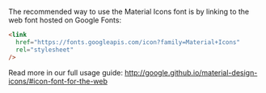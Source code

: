 The recommended way to use the Material Icons font is by linking to the web font hosted on Google Fonts:

```html
<link
  href="https://fonts.googleapis.com/icon?family=Material+Icons"
  rel="stylesheet"
/>
```

Read more in our full usage guide:
http://google.github.io/material-design-icons/#icon-font-for-the-web
